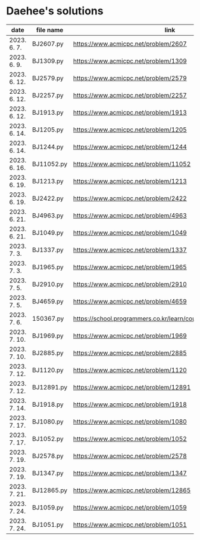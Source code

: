 # Daehee's solutions
|     date     | file name  |                               link                               |
| ------------ | ---------- | ---------------------------------------------------------------- |
| 2023. 6. 7.  | BJ2607.py  | https://www.acmicpc.net/problem/2607                             |
| 2023. 6. 9.  | BJ1309.py  | https://www.acmicpc.net/problem/1309                             |
| 2023. 6. 12. | BJ2579.py  | https://www.acmicpc.net/problem/2579                             |
| 2023. 6. 12. | BJ2257.py  | https://www.acmicpc.net/problem/2257                             |
| 2023. 6. 12. | BJ1913.py  | https://www.acmicpc.net/problem/1913                             |
| 2023. 6. 14. | BJ1205.py  | https://www.acmicpc.net/problem/1205                             |
| 2023. 6. 14. | BJ1244.py  | https://www.acmicpc.net/problem/1244                             |
| 2023. 6. 16. | BJ11052.py | https://www.acmicpc.net/problem/11052                            |
| 2023. 6. 19. | BJ1213.py  | https://www.acmicpc.net/problem/1213                             |
| 2023. 6. 19. | BJ2422.py  | https://www.acmicpc.net/problem/2422                             |
| 2023. 6. 21. | BJ4963.py  | https://www.acmicpc.net/problem/4963                             |
| 2023. 6. 21. | BJ1049.py  | https://www.acmicpc.net/problem/1049                             |
| 2023. 7. 3.  | BJ1337.py  | https://www.acmicpc.net/problem/1337                             |
| 2023. 7. 3.  | BJ1965.py  | https://www.acmicpc.net/problem/1965                             |
| 2023. 7. 5.  | BJ2910.py  | https://www.acmicpc.net/problem/2910                             |
| 2023. 7. 5.  | BJ4659.py  | https://www.acmicpc.net/problem/4659                             |
| 2023. 7. 6.  | 150367.py  | https://school.programmers.co.kr/learn/courses/30/lessons/150367 |
| 2023. 7. 10. | BJ1969.py  | https://www.acmicpc.net/problem/1969                             |
| 2023. 7. 10. | BJ2885.py  | https://www.acmicpc.net/problem/2885                             |
| 2023. 7. 12. | BJ1120.py  | https://www.acmicpc.net/problem/1120                             |
| 2023. 7. 12. | BJ12891.py | https://www.acmicpc.net/problem/12891                            |
| 2023. 7. 14. | BJ1918.py  | https://www.acmicpc.net/problem/1918                             |
| 2023. 7. 17. | BJ1080.py  | https://www.acmicpc.net/problem/1080                             |
| 2023. 7. 17. | BJ1052.py  | https://www.acmicpc.net/problem/1052                             |
| 2023. 7. 19. | BJ2578.py  | https://www.acmicpc.net/problem/2578                             |
| 2023. 7. 19. | BJ1347.py  | https://www.acmicpc.net/problem/1347                             |
| 2023. 7. 21. | BJ12865.py | https://www.acmicpc.net/problem/12865                            |
| 2023. 7. 24. | BJ1059.py  | https://www.acmicpc.net/problem/1059                             |
| 2023. 7. 24. | BJ1051.py  | https://www.acmicpc.net/problem/1051                             |